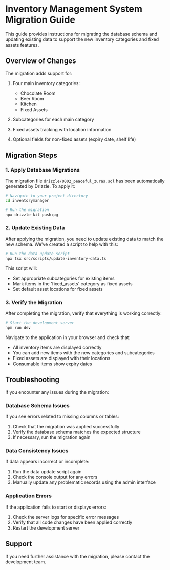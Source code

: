 # Inventory Management System Migration Guide

This guide provides instructions for migrating the database schema and updating existing data to support the new inventory categories and fixed assets features.

## Overview of Changes

The migration adds support for:

1. Four main inventory categories:
   - Chocolate Room
   - Beer Room
   - Kitchen
   - Fixed Assets

2. Subcategories for each main category
3. Fixed assets tracking with location information
4. Optional fields for non-fixed assets (expiry date, shelf life)

## Migration Steps

### 1. Apply Database Migrations

The migration file `drizzle/0002_peaceful_zuras.sql` has been automatically generated by Drizzle. To apply it:

```bash
# Navigate to your project directory
cd inventorymanager

# Run the migration
npx drizzle-kit push:pg
```

### 2. Update Existing Data

After applying the migration, you need to update existing data to match the new schema. We've created a script to help with this:

```bash
# Run the data update script
npx tsx src/scripts/update-inventory-data.ts
```

This script will:
- Set appropriate subcategories for existing items
- Mark items in the 'fixed_assets' category as fixed assets
- Set default asset locations for fixed assets

### 3. Verify the Migration

After completing the migration, verify that everything is working correctly:

```bash
# Start the development server
npm run dev
```

Navigate to the application in your browser and check that:
- All inventory items are displayed correctly
- You can add new items with the new categories and subcategories
- Fixed assets are displayed with their locations
- Consumable items show expiry dates

## Troubleshooting

If you encounter any issues during the migration:

### Database Schema Issues

If you see errors related to missing columns or tables:

1. Check that the migration was applied successfully
2. Verify the database schema matches the expected structure
3. If necessary, run the migration again

### Data Consistency Issues

If data appears incorrect or incomplete:

1. Run the data update script again
2. Check the console output for any errors
3. Manually update any problematic records using the admin interface

### Application Errors

If the application fails to start or displays errors:

1. Check the server logs for specific error messages
2. Verify that all code changes have been applied correctly
3. Restart the development server

## Support

If you need further assistance with the migration, please contact the development team. 